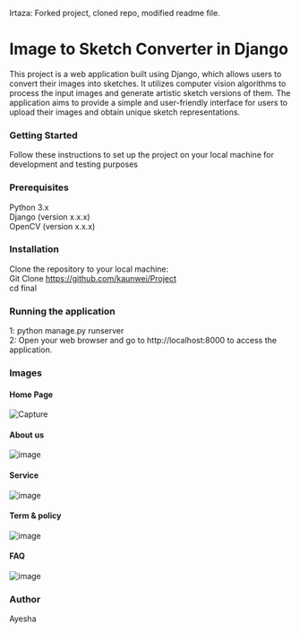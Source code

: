 Irtaza: Forked project, cloned repo, modified readme file.

# Image to Sketch Converter in Django
This project is a web application built using Django, which allows users to convert their images into sketches. It utilizes computer vision algorithms to process the input images and generate artistic sketch versions of them. The application aims to provide a simple and user-friendly interface for users to upload their images and obtain unique sketch representations.
### Getting Started
Follow these instructions to set up the project on your local machine for development and testing purposes
### Prerequisites
Python 3.x <br />
Django (version x.x.x)<br />
OpenCV (version x.x.x)
### Installation
 Clone the repository to your local machine:<br />
Git Clone https://github.com/kaunwei/Project<br />
cd final<br />
### Running the application 
1: python manage.py runserver<br />
2: Open your web browser and go to http://localhost:8000 to access the application.
### Images
#### Home Page
![Capture](https://github.com/kaunwei/Project/assets/113230557/f5308320-4b25-41d3-bab6-d9653ac9584d)
#### About us
![image](https://github.com/kaunwei/Project/assets/113230557/ac2a9fa6-73ad-47a6-8954-50861aaf6ee6)
#### Service
![image](https://github.com/kaunwei/Project/assets/113230557/67999438-af98-4dee-8bd8-402d24db20f1)
#### Term & policy
![image](https://github.com/kaunwei/Project/assets/113230557/9eed9c07-97ad-44ae-a7d7-1302c8301a87)
#### FAQ
![image](https://github.com/kaunwei/Project/assets/113230557/b24dd685-df0b-423b-aa6b-3cc46a151244)
### Author
Ayesha
